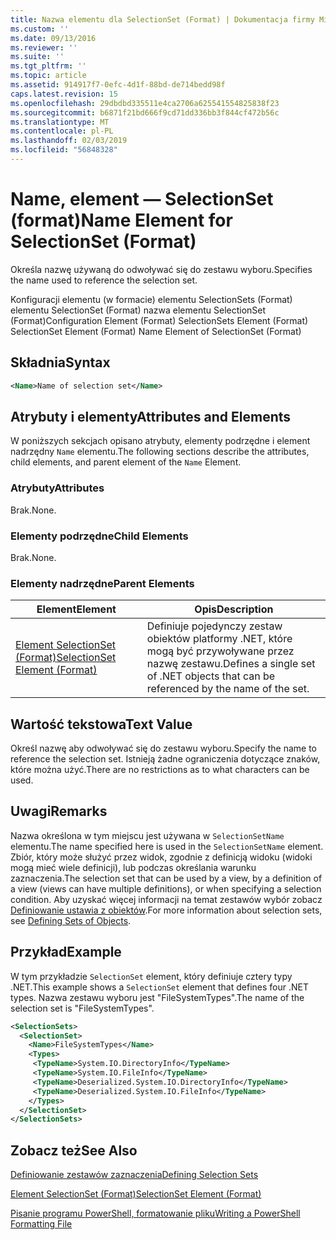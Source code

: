 ```yaml
---
title: Nazwa elementu dla SelectionSet (Format) | Dokumentacja firmy Microsoft
ms.custom: ''
ms.date: 09/13/2016
ms.reviewer: ''
ms.suite: ''
ms.tgt_pltfrm: ''
ms.topic: article
ms.assetid: 914917f7-0efc-4d1f-88bd-de714bedd98f
caps.latest.revision: 15
ms.openlocfilehash: 29dbdbd335511e4ca2706a625541554825838f23
ms.sourcegitcommit: b6871f21bd666f9cd71dd336bb3f844cf472b56c
ms.translationtype: MT
ms.contentlocale: pl-PL
ms.lasthandoff: 02/03/2019
ms.locfileid: "56848328"
---
```

# <a name="name-element-for-selectionset-format"></a><span data-ttu-id="a566e-102">Name, element — SelectionSet (format)</span><span class="sxs-lookup"><span data-stu-id="a566e-102">Name Element for SelectionSet (Format)</span></span>

<span data-ttu-id="a566e-103">Określa nazwę używaną do odwoływać się do zestawu wyboru.</span><span class="sxs-lookup"><span data-stu-id="a566e-103">Specifies the name used to reference the selection set.</span></span>

<span data-ttu-id="a566e-104">Konfiguracji elementu (w formacie) elementu SelectionSets (Format) elementu SelectionSet (Format) nazwa elementu SelectionSet (Format)</span><span class="sxs-lookup"><span data-stu-id="a566e-104">Configuration Element (Format) SelectionSets Element (Format) SelectionSet Element (Format) Name Element of SelectionSet (Format)</span></span>

## <a name="syntax"></a><span data-ttu-id="a566e-105">Składnia</span><span class="sxs-lookup"><span data-stu-id="a566e-105">Syntax</span></span>

```xml
<Name>Name of selection set</Name>
```

## <a name="attributes-and-elements"></a><span data-ttu-id="a566e-106">Atrybuty i elementy</span><span class="sxs-lookup"><span data-stu-id="a566e-106">Attributes and Elements</span></span>

<span data-ttu-id="a566e-107">W poniższych sekcjach opisano atrybuty, elementy podrzędne i element nadrzędny `Name` elementu.</span><span class="sxs-lookup"><span data-stu-id="a566e-107">The following sections describe the attributes, child elements, and parent element of the `Name` Element.</span></span>

### <a name="attributes"></a><span data-ttu-id="a566e-108">Atrybuty</span><span class="sxs-lookup"><span data-stu-id="a566e-108">Attributes</span></span>

<span data-ttu-id="a566e-109">Brak.</span><span class="sxs-lookup"><span data-stu-id="a566e-109">None.</span></span>

### <a name="child-elements"></a><span data-ttu-id="a566e-110">Elementy podrzędne</span><span class="sxs-lookup"><span data-stu-id="a566e-110">Child Elements</span></span>

<span data-ttu-id="a566e-111">Brak.</span><span class="sxs-lookup"><span data-stu-id="a566e-111">None.</span></span>

### <a name="parent-elements"></a><span data-ttu-id="a566e-112">Elementy nadrzędne</span><span class="sxs-lookup"><span data-stu-id="a566e-112">Parent Elements</span></span>

|<span data-ttu-id="a566e-113">Element</span><span class="sxs-lookup"><span data-stu-id="a566e-113">Element</span></span>|<span data-ttu-id="a566e-114">Opis</span><span class="sxs-lookup"><span data-stu-id="a566e-114">Description</span></span>|
|-------------|-----------------|
|[<span data-ttu-id="a566e-115">Element SelectionSet (Format)</span><span class="sxs-lookup"><span data-stu-id="a566e-115">SelectionSet Element (Format)</span></span>](./selectionset-element-format.md)|<span data-ttu-id="a566e-116">Definiuje pojedynczy zestaw obiektów platformy .NET, które mogą być przywoływane przez nazwę zestawu.</span><span class="sxs-lookup"><span data-stu-id="a566e-116">Defines a single set of .NET objects that can be referenced by the name of the set.</span></span>|

## <a name="text-value"></a><span data-ttu-id="a566e-117">Wartość tekstowa</span><span class="sxs-lookup"><span data-stu-id="a566e-117">Text Value</span></span>

<span data-ttu-id="a566e-118">Określ nazwę aby odwoływać się do zestawu wyboru.</span><span class="sxs-lookup"><span data-stu-id="a566e-118">Specify the name to reference the selection set.</span></span> <span data-ttu-id="a566e-119">Istnieją żadne ograniczenia dotyczące znaków, które można użyć.</span><span class="sxs-lookup"><span data-stu-id="a566e-119">There are no restrictions as to what characters can be used.</span></span>

## <a name="remarks"></a><span data-ttu-id="a566e-120">Uwagi</span><span class="sxs-lookup"><span data-stu-id="a566e-120">Remarks</span></span>

<span data-ttu-id="a566e-121">Nazwa określona w tym miejscu jest używana w `SelectionSetName` elementu.</span><span class="sxs-lookup"><span data-stu-id="a566e-121">The name specified here is used in the `SelectionSetName` element.</span></span> <span data-ttu-id="a566e-122">Zbiór, który może służyć przez widok, zgodnie z definicją widoku (widoki mogą mieć wiele definicji), lub podczas określania warunku zaznaczenia.</span><span class="sxs-lookup"><span data-stu-id="a566e-122">The selection set that can be used by a view, by a definition of a view (views can have multiple definitions), or when specifying a selection condition.</span></span> <span data-ttu-id="a566e-123">Aby uzyskać więcej informacji na temat zestawów wybór zobacz [Definiowanie ustawia z obiektów](./defining-selection-sets.md).</span><span class="sxs-lookup"><span data-stu-id="a566e-123">For more information about selection sets, see [Defining Sets of Objects](./defining-selection-sets.md).</span></span>

## <a name="example"></a><span data-ttu-id="a566e-124">Przykład</span><span class="sxs-lookup"><span data-stu-id="a566e-124">Example</span></span>

<span data-ttu-id="a566e-125">W tym przykładzie `SelectionSet` element, który definiuje cztery typy .NET.</span><span class="sxs-lookup"><span data-stu-id="a566e-125">This example shows a `SelectionSet` element that defines four .NET types.</span></span> <span data-ttu-id="a566e-126">Nazwa zestawu wyboru jest "FileSystemTypes".</span><span class="sxs-lookup"><span data-stu-id="a566e-126">The name of the selection set is "FileSystemTypes".</span></span>

```xml
<SelectionSets>
  <SelectionSet>
    <Name>FileSystemTypes</Name>
    <Types>
     <TypeName>System.IO.DirectoryInfo</TypeName>
     <TypeName>System.IO.FileInfo</TypeName>
     <TypeName>Deserialized.System.IO.DirectoryInfo</TypeName>
     <TypeName>Deserialized.System.IO.FileInfo</TypeName>
    </Types>
  </SelectionSet>
</SelectionSets>
```

## <a name="see-also"></a><span data-ttu-id="a566e-127">Zobacz też</span><span class="sxs-lookup"><span data-stu-id="a566e-127">See Also</span></span>

[<span data-ttu-id="a566e-128">Definiowanie zestawów zaznaczenia</span><span class="sxs-lookup"><span data-stu-id="a566e-128">Defining Selection Sets</span></span>](./defining-selection-sets.md)

[<span data-ttu-id="a566e-129">Element SelectionSet (Format)</span><span class="sxs-lookup"><span data-stu-id="a566e-129">SelectionSet Element (Format)</span></span>](./selectionset-element-format.md)

[<span data-ttu-id="a566e-130">Pisanie programu PowerShell, formatowanie pliku</span><span class="sxs-lookup"><span data-stu-id="a566e-130">Writing a PowerShell Formatting File</span></span>](./writing-a-powershell-formatting-file.md)

